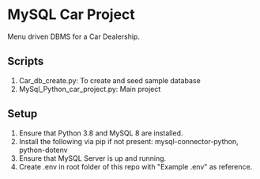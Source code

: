 # MySQL Car Project
Menu driven DBMS for a Car Dealership.

## Scripts
1. Car_db_create.py: To create and seed sample database
1. MySql_Python_car_project.py: Main project

## Setup
1. Ensure that Python 3.8 and MySQL 8 are installed.
1. Install the following via pip if not present: mysql-connector-python, python-dotenv
1. Ensure that MySQL Server is up and running.
1. Create .env in root folder of this repo with "Example .env" as reference.